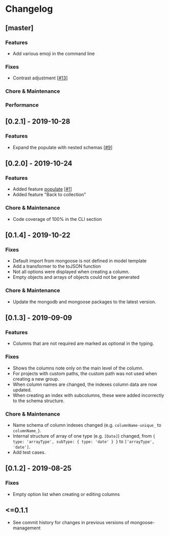 # Changelog

## [master]

### Features

- Add various emoji in the command line

### Fixes

- Contrast adjustment [[#13](https://github.com/kettil/mongoose-management/issues/13)]

### Chore & Maintenance

### Performance

## [0.2.1] - 2019-10-28

### Features

- Expand the populate with nested schemas [[#9](https://github.com/kettil/mongoose-management/issues/9)]

## [0.2.0] - 2019-10-24

### Features

- Added feature [populate](https://mongoosejs.com/docs/populate.html) [[#1](https://github.com/kettil/mongoose-management/issues/1)]
- Added feature "Back to collection"

### Chore & Maintenance

- Code coverage of 100% in the CLI section

## [0.1.4] - 2019-10-22

### Fixes

- Default import from mongoose is not defined in model template
- Add a transformer to the toJSON function
- Not all options were displayed when creating a column.
- Empty objects and arrays of objects could not be generated

### Chore & Maintenance

- Update the mongodb and mongoose packages to the latest version.

## [0.1.3] - 2019-09-09

### Features

- Columns that are not required are marked as optional in the typing.

### Fixes

- Shows the columns note only on the main level of the column.
- For projects with custom paths, the custom path was not used when creating a new group.
- When column names are changed, the indexes column data are now updated.
- When creating an index with subcolumns, these were added incorrectly to the schema structure.

### Chore & Maintenance

- Name schema of column indexes changed (e.g. `columnName-unique_` to `columnName_`).
- Internal structure of array of one type (e.g. `[Date]`) changed, from `{ type: 'arrayType', subType: { type: 'date' } }` to `['arrayType', 'date']`.
- Add test cases.

## [0.1.2] - 2019-08-25

### Fixes

- Empty option list when creating or editing columns

## <=0.1.1

- See commit history for changes in previous versions of mongoose-management

